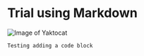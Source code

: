 # Trial using Markdown
![Image of Yaktocat](https://octodex.github.com/images/yaktocat.png)

```Testing adding a code block``` 
